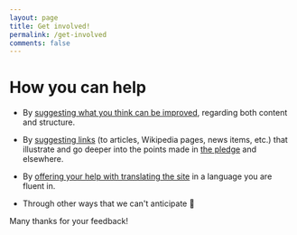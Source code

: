 ```yaml
---
layout: page
title: Get involved!
permalink: /get-involved
comments: false
---
```


# How you can help  

*   By [suggesting what you think can be improved](https://github.com/evolverine/intimacy-toolbox/issues), regarding both content and structure.  

*   By [suggesting links](https://github.com/evolverine/intimacy-toolbox/issues) (to articles, Wikipedia pages, news items, etc.) that illustrate and go deeper into the points made in [the pledge]({{site.baseurl}}/pledge) and elsewhere.

*   By [offering your help with translating the site](https://github.com/evolverine/intimacy-toolbox/issues/1) in a language you are fluent in.

*   Through other ways that we can't anticipate 🙂️  

Many thanks for your feedback!  